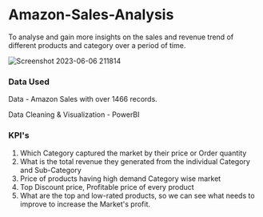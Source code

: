 # Amazon-Sales-Analysis
To analyse and gain more insights on the sales and revenue trend of different products and category over a period of time.

![Screenshot 2023-06-06 211814](https://github.com/Joynisha/Amazon-Sales-Analysis/assets/67499589/cb14786b-7d25-4998-be08-4d2547e51dfb)

### Data Used
Data - Amazon Sales with over 1466 records.

Data Cleaning & Visualization - PowerBI

### KPI's
1. Which Category captured the market by their price or Order quantity
2. What is the total revenue they generated from the individual Category and Sub-Category
3. Price of products having high demand Category wise market
4. Top Discount price, Profitable price of every product
5. What are the top and low-rated products, so we can see what needs to improve to increase the Market's profit.
